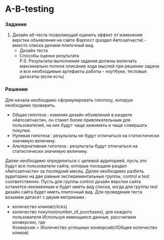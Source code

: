 # A-B-testing
### Задание
1. Дизайн аб-теста позволяющий оценить эффект от изменения верстки объявления на сайте Фарпост (раздел Автозапчасти) - вместо списка делаем плиточный вид.  
    - Дизайн теста   
    - Способы оценки результата  
P.S. Результаты выполнения задания должны включать максимально полное описание хода мыслей при решении задачи и все необходимые артефакты работы - ноутбуки, тестовые датасеты (если есть)  
### Решение
Для начала необходимо сформулировать гипотезу, которую необходимо проверить.  
- Общая гипотеза : изменяя дизайн объявлений в разделе «Автозапчасти», он станет более привлекательным для пользователей, на них будут чаще нажимать и чаще совершать покупки.  
- Нулевая гипотеза : результаты не будут отличаться на статистически значимую величину.  
- Альтернативная гипотеза : результаты будут отличаться на статистически значимую величину.

Далее необходимо определиться с целевой аудиторией, пусть это будут все пользователи сайта, которые посещали раздел «Автозапчасти» за последний месяц. Далее необходимо разбить аудиторию на две равные экспериментальные группы, control и test соответственно. Пусть для группы control дизайн верстки сайта останется неизменным и будет иметь вид списка, когда для группы test дизайн сайта будет иметь плиточный вид.
Для проведения теста возьмем датасет с двумя метриками :
- количество кликов(clicks)
- количество покупок(number_of_purchases), для каждого пользователя
Используя имеющиеся данные, рассчитаем конверсию, где  
Конверсия = (Количество успешных конверсий)/(Общее количество кликов)  
